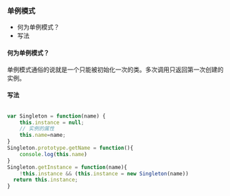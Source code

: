 ### 单例模式

- 何为单例模式？
- 写法

#### 何为单例模式？

单例模式通俗的说就是一个只能被初始化一次的类。多次调用只返回第一次创建的实例。

#### 写法

```js

var Singleton = function(name) {
    this.instance = null;
    // 实例的属性
    this.name=name;
}
Singleton.prototype.getName = function(){
    console.log(this.name)
}
Singleton.getInstance = function(name){
    !this.instance && (this.instance = new Singleton(name))
  return this.instance;
}


```

